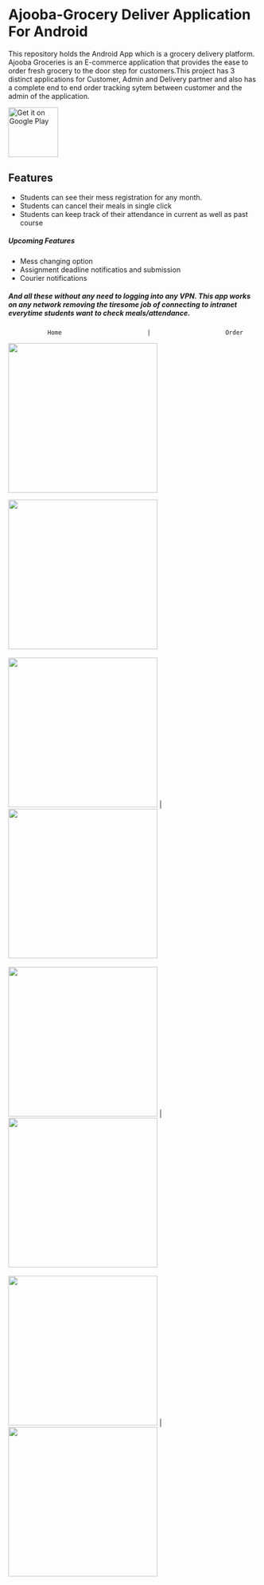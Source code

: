 # Ajooba-Grocery Deliver Application For Android

<p>This repository holds the Android App which is a grocery delivery platform. Ajooba Groceries is an E-commerce application that provides the ease to order fresh grocery to the door step for customers.This project has 3 distinct applications for Customer, Admin and Delivery partner and also has a complete end to end order tracking sytem between customer and the admin of the application.</p>

<a href='https://play.google.com/store/apps/details?id=com.ajoobashop.ajooba&hl=en_IN&gl=US'><img alt='Get it on Google Play' src='https://play.google.com/intl/en_us/badges/images/generic/en_badge_web_generic.png' height = "100" widht = "200"/></a>

## Features
- Students can see their mess registration for any month.
- Students can cancel their meals in single click
- Students can keep track of their attendance in current as well as past course

##### Upcoming Features
- Mess changing option
- Assignment deadline notificatios and submission
- Courier notifications

##### And all these without any need to logging into any VPN. This app works on any network removing the tiresome job of connecting to intranet everytime students want to check meals/attendance.

               Home                        |                     Order

<img src="ScreenShots/Screenshot_1.jpg" width="300"><p>           </p><img src="ScreenShots/Screenshot_5.jpg" width="300"><br>
<br>
<img src="ScreenShots/Screenshot_2.jpg" width="300"> | <img src="ScreenShots/Screenshot_7.jpg" width="300"><br>
<br>
<img src="ScreenShots/Screenshot_3.jpg" width="300"> | <img src="ScreenShots/Screenshot_6.jpg" width="300"><br>
<br>
<img src="ScreenShots/Screenshot_4.jpg" width="300"> | <img src="ScreenShots/Screenshot_8.jpg" width="300"><br>



